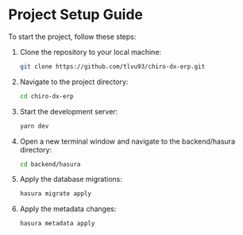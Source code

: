 # Project Setup Guide

To start the project, follow these steps:

1. Clone the repository to your local machine:

   ```bash
   git clone https://github.com/tlvu93/chiro-dx-erp.git
   ```

2. Navigate to the project directory:

   ```bash
   cd chiro-dx-erp
   ```

3. Start the development server:

   ```bash
   yarn dev
   ```

4. Open a new terminal window and navigate to the backend/hasura directory:

   ```bash
   cd backend/hasura
   ```

5. Apply the database migrations:

   ```bash
   hasura migrate apply
   ```

6. Apply the metadata changes:

   ```bash
   hasura metadata apply
   ```
